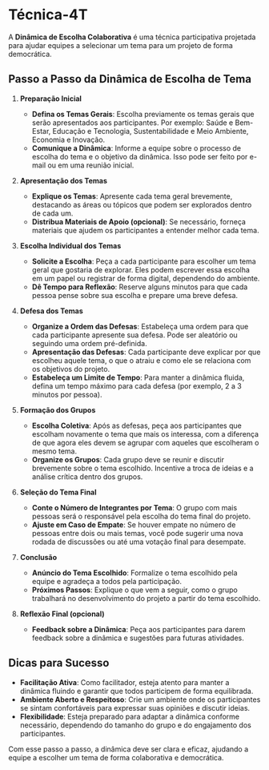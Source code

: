 # Técnica-4T

A **Dinâmica de Escolha Colaborativa** é uma técnica participativa projetada para ajudar equipes a selecionar um tema para um projeto de forma democrática.

## Passo a Passo da Dinâmica de Escolha de Tema

1. **Preparação Inicial**
   - **Defina os Temas Gerais**: Escolha previamente os temas gerais que serão apresentados aos participantes. Por exemplo: Saúde e Bem-Estar, Educação e Tecnologia, Sustentabilidade e Meio Ambiente, Economia e Inovação.
   - **Comunique a Dinâmica**: Informe a equipe sobre o processo de escolha do tema e o objetivo da dinâmica. Isso pode ser feito por e-mail ou em uma reunião inicial.

2. **Apresentação dos Temas**
   - **Explique os Temas**: Apresente cada tema geral brevemente, destacando as áreas ou tópicos que podem ser explorados dentro de cada um.
   - **Distribua Materiais de Apoio (opcional)**: Se necessário, forneça materiais que ajudem os participantes a entender melhor cada tema.

3. **Escolha Individual dos Temas**
   - **Solicite a Escolha**: Peça a cada participante para escolher um tema geral que gostaria de explorar. Eles podem escrever essa escolha em um papel ou registrar de forma digital, dependendo do ambiente.
   - **Dê Tempo para Reflexão**: Reserve alguns minutos para que cada pessoa pense sobre sua escolha e prepare uma breve defesa.

4. **Defesa dos Temas**
   - **Organize a Ordem das Defesas**: Estabeleça uma ordem para que cada participante apresente sua defesa. Pode ser aleatório ou seguindo uma ordem pré-definida.
   - **Apresentação das Defesas**: Cada participante deve explicar por que escolheu aquele tema, o que o atraiu e como ele se relaciona com os objetivos do projeto.
   - **Estabeleça um Limite de Tempo**: Para manter a dinâmica fluida, defina um tempo máximo para cada defesa (por exemplo, 2 a 3 minutos por pessoa).

5. **Formação dos Grupos**
   - **Escolha Coletiva**: Após as defesas, peça aos participantes que escolham novamente o tema que mais os interessa, com a diferença de que agora eles devem se agrupar com aqueles que escolheram o mesmo tema.
   - **Organize os Grupos**: Cada grupo deve se reunir e discutir brevemente sobre o tema escolhido. Incentive a troca de ideias e a análise crítica dentro dos grupos.

6. **Seleção do Tema Final**
   - **Conte o Número de Integrantes por Tema**: O grupo com mais pessoas será o responsável pela escolha do tema final do projeto.
   - **Ajuste em Caso de Empate**: Se houver empate no número de pessoas entre dois ou mais temas, você pode sugerir uma nova rodada de discussões ou até uma votação final para desempate.

7. **Conclusão**
   - **Anúncio do Tema Escolhido**: Formalize o tema escolhido pela equipe e agradeça a todos pela participação.
   - **Próximos Passos**: Explique o que vem a seguir, como o grupo trabalhará no desenvolvimento do projeto a partir do tema escolhido.

8. **Reflexão Final (opcional)**
   - **Feedback sobre a Dinâmica**: Peça aos participantes para darem feedback sobre a dinâmica e sugestões para futuras atividades.

## Dicas para Sucesso
- **Facilitação Ativa**: Como facilitador, esteja atento para manter a dinâmica fluindo e garantir que todos participem de forma equilibrada.
- **Ambiente Aberto e Respeitoso**: Crie um ambiente onde os participantes se sintam confortáveis para expressar suas opiniões e discutir ideias.
- **Flexibilidade**: Esteja preparado para adaptar a dinâmica conforme necessário, dependendo do tamanho do grupo e do engajamento dos participantes.

Com esse passo a passo, a dinâmica deve ser clara e eficaz, ajudando a equipe a escolher um tema de forma colaborativa e democrática.
